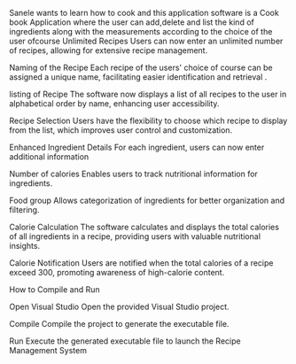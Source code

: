 Sanele wants to learn how to cook and this application software is a Cook book Application where the user can add,delete and list the kind of ingredients along with the measurements according to the choice of the user ofcourse
Unlimited Recipes
Users can now enter an unlimited number of recipes, allowing for extensive recipe management.

Naming of the Recipe
Each recipe of the users' choice of course can be assigned a unique name, facilitating easier identification and retrieval .

listing of Recipe
The software now displays a list of all recipes to the user in alphabetical order by name, enhancing user accessibility.

Recipe Selection
Users have the flexibility to choose which recipe to display from the list, which improves user control and customization.

Enhanced Ingredient Details
For each ingredient, users can now enter additional information

Number of calories
 Enables users to track nutritional information for ingredients.

Food group 
Allows categorization of ingredients for better organization and filtering.

Calorie Calculation
The software calculates and displays the total calories of all ingredients in a recipe, providing users with valuable nutritional insights.

Calorie Notification
Users are notified when the total calories of a recipe exceed 300, promoting awareness of high-calorie content.

How  to  Compile  and  Run

Open Visual Studio
Open the provided Visual Studio project.

Compile
Compile the project to generate the executable file.

Run
Execute the generated executable file to launch the Recipe Management System
